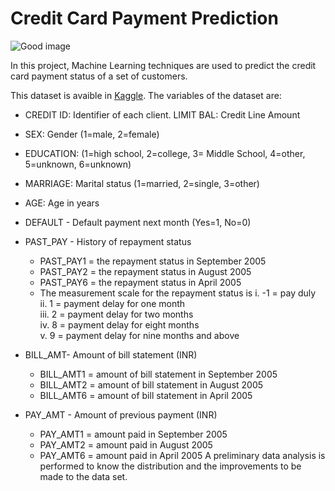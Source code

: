 # Credit Card Payment Prediction
<img src="https://cdn.pixabay.com/photo/2016/09/16/09/21/card-1673581_960_720.png" alt="Good image" />

In this project, Machine Learning techniques are used to predict the credit card payment status of a set of customers. 


This dataset is avaible in  [Kaggle](https://www.kaggle.com/uciml/default-of-credit-card-clients-dataset).
The variables of the dataset are:


-   CREDIT ID: Identifier of each client. LIMIT BAL: Credit Line Amount
-   SEX: Gender (1=male, 2=female)
-   EDUCATION: (1=high school, 2=college, 3= Middle School, 4=other, 5=unknown, 6=unknown)
-   MARRIAGE: Marital status (1=married, 2=single, 3=other)
-   AGE: Age in years
-   DEFAULT - Default payment next month (Yes=1, No=0)
-   PAST_PAY - History of repayment status
    -   PAST_PAY1 = the repayment status in September 2005
    -   PAST_PAY2 = the repayment status in August 2005
    -   PAST_PAY6 = the repayment status in April 2005
    -   The measurement scale for the repayment status is i. -1 = pay duly  
        ii. 1 = payment delay for one month  
        iii. 2 = payment delay for two months  
        iv. 8 = payment delay for eight months  
        v. 9 = payment delay for nine months and above  
        
-   BILL_AMT- Amount of bill statement (INR)
    -   BILL_AMT1 = amount of bill statement in September 2005
    -   BILL_AMT2 = amount of bill statement in August 2005
    -   BILL_AMT6 = amount of bill statement in April 2005
-   PAY_AMT - Amount of previous payment (INR)
    -   PAY_AMT1 = amount paid in September 2005
    -   PAY_AMT2 = amount paid in August 2005
    -   PAY_AMT6 = amount paid in April 2005
A preliminary data analysis is performed to know the distribution and the improvements to be made to the data set.
